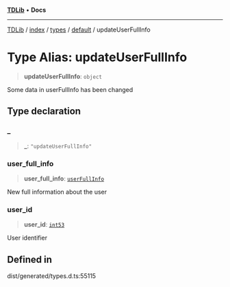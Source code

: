 [**TDLib**](../../../../../../README.md) • **Docs**

***

[TDLib](../../../../../../modules.md) / [index](../../../../../README.md) / [types](../../../README.md) / [default](../README.md) / updateUserFullInfo

# Type Alias: updateUserFullInfo

> **updateUserFullInfo**: `object`

Some data in userFullInfo has been changed

## Type declaration

### \_

> **\_**: `"updateUserFullInfo"`

### user\_full\_info

> **user\_full\_info**: [`userFullInfo`](userFullInfo-1.md)

New full information about the user

### user\_id

> **user\_id**: [`int53`](int53-1.md)

User identifier

## Defined in

dist/generated/types.d.ts:55115
